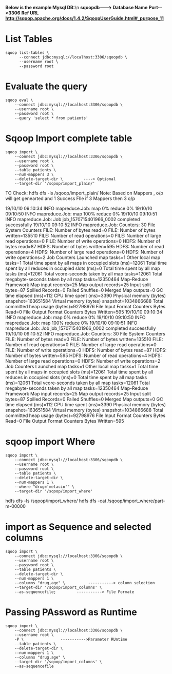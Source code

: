 ****Below is the example Mysql DB:****\n
****sqoopdb---> Database Name****
****Port-->3306****
****Ref URL http://sqoop.apache.org/docs/1.4.2/SqoopUserGuide.html#_purpose_11****
# List Tables
```
sqoop list-tables \
	  --connect jdbc:mysql://localhost:3306/sqoopdb \
	  --username root \
	  --password root
```    
# Evaluate the query 
```
sqoop eval \
	--connect jdbc:mysql://localhost:3306/sqoopdb \
	--username root \
	--password root \
	--query 'select * from patients'
 ``` 

# Sqoop Import complete table
```
sqoop import \
	--connect jdbc:mysql://localhost:3306/sqoopdb \
	--username root \
	--password root \
	--table patients \
	--num-mappers 3 \
	--delete-target-dir \         ----> Optional
	--target-dir '/sqoop/import_plain/'
```
TO Check: hdfs dfs -ls /sqoop/import_plain/
Note: Based on Mappers , o/p will get genearted and 1 Success FIle if 3 Mappers then 3 o/p

19/10/10 09:10:34 INFO mapreduce.Job:  map 0% reduce 0%
19/10/10 09:10:50 INFO mapreduce.Job:  map 100% reduce 0%
19/10/10 09:10:51 INFO mapreduce.Job: Job job_1570715401966_0002 completed successfully
19/10/10 09:10:52 INFO mapreduce.Job: Counters: 30
	File System Counters
		FILE: Number of bytes read=0
		FILE: Number of bytes written=135510
		FILE: Number of read operations=0
		FILE: Number of large read operations=0
		FILE: Number of write operations=0
		HDFS: Number of bytes read=87
		HDFS: Number of bytes written=595
		HDFS: Number of read operations=4
		HDFS: Number of large read operations=0
		HDFS: Number of write operations=2
	Job Counters 
		Launched map tasks=1
		Other local map tasks=1
		Total time spent by all maps in occupied slots (ms)=12061
		Total time spent by all reduces in occupied slots (ms)=0
		Total time spent by all map tasks (ms)=12061
		Total vcore-seconds taken by all map tasks=12061
		Total megabyte-seconds taken by all map tasks=12350464
	Map-Reduce Framework
		Map input records=25
		Map output records=25
		Input split bytes=87
		Spilled Records=0
		Failed Shuffles=0
		Merged Map outputs=0
		GC time elapsed (ms)=112
		CPU time spent (ms)=3390
		Physical memory (bytes) snapshot=163651584
		Virtual memory (bytes) snapshot=1034866688
		Total committed heap usage (bytes)=92798976
	File Input Format Counters 
		Bytes Read=0
	File Output Format Counters 
		Bytes Written=595
19/10/10 09:10:34 INFO mapreduce.Job:  map 0% reduce 0%
19/10/10 09:10:50 INFO mapreduce.Job:  map 100% reduce 0%
19/10/10 09:10:51 INFO mapreduce.Job: Job job_1570715401966_0002 completed successfully
19/10/10 09:10:52 INFO mapreduce.Job: Counters: 30
	File System Counters
		FILE: Number of bytes read=0
		FILE: Number of bytes written=135510
		FILE: Number of read operations=0
		FILE: Number of large read operations=0
		FILE: Number of write operations=0
		HDFS: Number of bytes read=87
		HDFS: Number of bytes written=595
		HDFS: Number of read operations=4
		HDFS: Number of large read operations=0
		HDFS: Number of write operations=2
	Job Counters 
		Launched map tasks=1
		Other local map tasks=1
		Total time spent by all maps in occupied slots (ms)=12061
		Total time spent by all reduces in occupied slots (ms)=0
		Total time spent by all map tasks (ms)=12061
		Total vcore-seconds taken by all map tasks=12061
		Total megabyte-seconds taken by all map tasks=12350464
	Map-Reduce Framework
		Map input records=25
		Map output records=25
		Input split bytes=87
		Spilled Records=0
		Failed Shuffles=0
		Merged Map outputs=0
		GC time elapsed (ms)=112
		CPU time spent (ms)=3390
		Physical memory (bytes) snapshot=163651584
		Virtual memory (bytes) snapshot=1034866688
		Total committed heap usage (bytes)=92798976
	File Input Format Counters 
		Bytes Read=0
	File Output Format Counters 
		Bytes Written=595
		
# sqoop import Where 
```
sqoop import \
	--connect jdbc:mysql://localhost:3306/sqoopdb \
	--username root \
	--password root \
	--table patients \
	--delete-target-dir \
	--num-mappers 1 \
	--where "drug='metacin'" \
	--target-dir '/sqoop/import_where'		
```
hdfs dfs -ls /sqoop/import_where/
hdfs dfs -cat /sqoop/import_where/part-m-00000

# import as Sequence and selected columns
```
sqoop import \
	--connect jdbc:mysql://localhost:3306/sqoopdb \
	--username root \
	--password root \
	--table patients \
	--delete-target-dir \
	--num-mappers 1 \
	--columns "drug,age" \          -----------> column selection
	--target-dir '/sqoop/import_columns' \
	--as-sequencefile;         -----------> File Formate
```	
# Passing PAssword as Runtime
```
sqoop import \
	--connect jdbc:mysql://localhost:3306/sqoopdb \
	--username root \
	-P \                ----------->Parameter RUntime
	--table patients \
	--delete-target-dir \
	--num-mappers 1 \
	--columns "drug,age" \
	--target-dir '/sqoop/import_columns' \
	--as-sequencefile
```	

